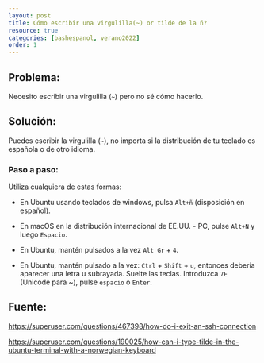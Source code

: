 ```yaml
---
layout: post
title: Cómo escribir una virgulilla(~) or tilde de la ñ?
resource: true
categories: [bashespanol, verano2022]
order: 1
---
```


## Problema: 

Necesito escribir una virgulilla (`~`) pero no sé cómo hacerlo. 

## Solución:
Puedes escribir la virgulilla (`~`), no importa si la distribución de tu teclado es española o de otro idioma.

### Paso a paso:

Utiliza cualquiera de estas formas:

- En Ubuntu usando teclados de windows, pulsa `Alt+ñ` (disposición en español).

- En macOS en la distribución internacional de EE.UU. - PC, pulse `Alt+N` y luego `Espacio`.

- En Ubuntu, mantén pulsados a la vez `Alt Gr` + `4`.

- En Ubuntu, mantén pulsado a la vez: `Ctrl` + `Shift` + `u`, entonces debería aparecer una letra u subrayada.  Suelte las teclas. Introduzca `7E` (Unicode para ~), pulse `espacio` o `Enter`.

## Fuente:

<https://superuser.com/questions/467398/how-do-i-exit-an-ssh-connection>

<https://superuser.com/questions/190025/how-can-i-type-tilde-in-the-ubuntu-terminal-with-a-norwegian-keyboard>
